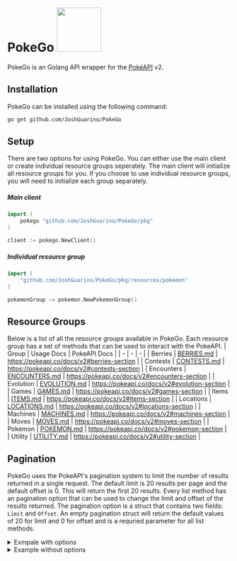 # PokeGo <a href="https://pokeapi.co/api/v2/pokemon/charmander"><img src='https://veekun.com/dex/media/pokemon/global-link/4.png' height=100px/></a>

PokeGo is an Golang API wrapper for the [PokéAPI](https://pokeapi.co/) v2.

## Installation
PokeGo can be installed using the following command:
```bash
go get github.com/JoshGuarino/PokeGo
```

## Setup
There are two options for using PokeGo. You can either use the main client or create individual resource groups seperately. 
The main client will initialize all resource groups for you. If you choose to use individual resource groups, 
you will need to initialize each group separately.


##### Main client
```go 
import (
    pokego "github.com/JoshGuarino/PokeGo/pkg"
)

client := pokego.NewClient()
```
##### Individual resource group
```go
import (
    "github.com/JoshGuarino/PokeGo/pkg/resources/pokemon"
)

pokemonGroup := pokemon.NewPokemonGroup()
```

## Resource Groups
Below is a list of all the resource groups available in PokeGo. Each resource group has a set of methods that can be used to interact with the PokeAPI.
| Group | Usage Docs | PokeAPI Docs |
| - | - | - |
| Berries | [BERRIES.md](pkg/resources/berries/BERRIES.md) | https://pokeapi.co/docs/v2#berries-section |
| Contests | [CONTESTS.md](pkg/resources/contests/CONTESTS.md) | https://pokeapi.co/docs/v2#contests-section |
| Encounters | [ENCOUNTERS.md](pkg/resources/encounters/ENCOUNTERS.md) | https://pokeapi.co/docs/v2#encounters-section |
| Evolution | [EVOLUTION.md](pkg/resources/evolution/EVOLUTION.md) | https://pokeapi.co/docs/v2#evolution-section |
| Games | [GAMES.md](pkg/resources/games/GAMES.md) | https://pokeapi.co/docs/v2#games-section |
| Items | [ITEMS.md](pkg/resources/items/ITEMS.md) | https://pokeapi.co/docs/v2#items-section |
| Locations | [LOCATIONS.md](pkg/resources/locations/LOCATIONS.md) | https://pokeapi.co/docs/v2#locations-section |
| Machines | [MACHINES.md](pkg/resources/machines/MACHINES.md) | https://pokeapi.co/docs/v2#machines-section |
| Moves | [MOVES.md](pkg/resources/moves/MOVES.md) | https://pokeapi.co/docs/v2#moves-section |
| Pokemon | [POKEMON.md](pkg/resources/pokemon/POKEMON.md) | https://pokeapi.co/docs/v2#pokemon-section |
| Utility | [UTILITY.md](pkg/resources/utility/UTILITY.md) | https://pokeapi.co/docs/v2#utility-section |

## Pagination
PokeGo uses the PokeAPI's pagination system to limit the number of results returned in a single request.
The default limit is 20 results per page and the default offset is 0. This will return the first 20 results.
Every list method has an pagination option that can be used to change the limit and offset of the results returned.
The pagination option is a struct that contains two fields: `Limit` and `Offset`. An empty pagination struct will 
return the default values of 20 for limit and 0 for offset and is a requried parameter for all list methods.

<details>
<summary>Exmpale with options</summary>

```go
// Main client example
pokemonList, err := client.Pokemon.GetPokemonList(models.Pagination{Limit: 10, Offset: 0}) // returns the first page of 10 results

// Individual resource group example
pokemonList, err := pokemonGroup.GetPokemonList(models.Pagination{Limit: 10, Offset: 10}) // returns the second page of 10 results
```
</details>

<details>
<summary>Example without options</summary>

```go
// Main client example
pokemonList, err := client.Pokemon.GetPokemonList(models.PaginationOptions{}) // returns the first page of 20 results

// Individual resource group example
pokemonList, err := pokemonGroup.GetPokemonList(models.PaginationOptions{}) // returns the first page of 20 results
```

## Caching
PokeGo uses a simple in-memory cache to store API responses. This is to reduce the number of requests made to the PokeAPI. 
The cache is set to expire after 24 hours as resources in the PokeAPI are mostly static. 
The cache is initialized when the client is created or when a resource group is created.
Only one instance of the cache is created and shared between the client and all resource groups upon there initialization.
Any subsequent intializations will not create a new cache but reference the existing cache.
A pointer reference to the initialized cache is stored in the client and each resource group.

<details>
<summary>Clear Cache</summary>

##### The cache can be cleared by calling the `Clear()` method on the cache. 
```go
// Main client example
client.Cache.Clear()

// Individual resource group example
resourceGroup.Cache.Clear()
```
</details>

<details>
<summary>Disabling Cache</summary>

##### The active status of the cache can be set by calling the `setActive()` method on the cache. 
```go
// Main client example
client.Cache.SetActive(false)

// Individual resource group example
resourceGroup.Cache.SetActive(false)
```
</details>

<details>
<summary>Cache Status</summary>

##### The active status of the cache can be checked by calling the `GetActive()` method on the cache. 
```go
// Main client example
client.Cache.GetActive()

// Individual resource group example
resourceGroup.Cache.GetActive()
```
</details>

<details>
    <summary>Custom Expiration Time</summary>

##### The expiration time of the cache can be set by calling the `SetExpiration()` method on the cache. 
```go
// Main client example
client.Cache.SetExpiration(48 * time.Hour)

// Individual resource group example
resourceGroup.Cache.SetExpiration(48 * time.Hour)
```
</details>
